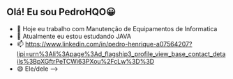 ## Olá! Eu sou PedroHQO😀

- 🔭 Hoje eu trabalho com Manutenção de Equipamentos de Informatica
- 🌱 Atualmente eu estou estudando JAVA
- 📫 https://www.linkedin.com/in/pedro-henrique-a07564207?lipi=urn%3Ali%3Apage%3Ad_flagship3_profile_view_base_contact_details%3BpXGftrPeTCWi63PXou%2FcLw%3D%3D
- 😄 Ele/dele
-->
